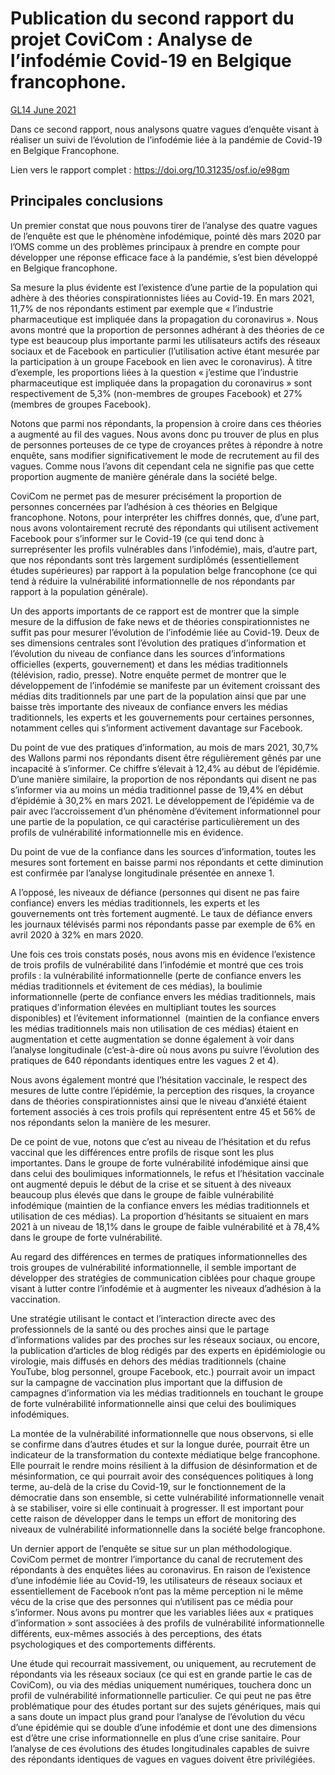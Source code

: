 # Publication du second rapport du projet CoviCom : Analyse de l’infodémie Covid-19 en Belgique francophone.

[GL](http://gregoirelits.eu/index.php/author/admin5810/)[14 June 2021](http://gregoirelits.eu/index.php/2021/06/14/publication-du-second-rapport-du-projet-covicom-analyse-de-linfodemie-covid-19-en-belgique-francophone/)

Dans ce second rapport, nous analysons quatre vagues d’enquête visant à réaliser un suivi de l’évolution de l’infodémie liée à la pandémie de Covid-19 en Belgique Francophone.

Lien vers le rapport complet : https://doi.org/10.31235/osf.io/e98gm

## Principales conclusions

Un premier constat que nous pouvons tirer de l’analyse des quatre vagues de l’enquête est que le phénomène infodémique, pointé dès mars 2020 par l’OMS comme un des problèmes principaux à prendre en compte pour développer une réponse efficace face à la pandémie, s’est bien développé en Belgique francophone.

Sa mesure la plus évidente est l’existence d’une partie de la population qui adhère à des théories conspirationnistes liées au Covid-19. En mars 2021, 11,7% de nos répondants estiment par exemple que « l’industrie pharmaceutique est impliquée dans la propagation du coronavirus ». Nous avons montré que la proportion de personnes adhérant à des théories de ce type est beaucoup plus importante parmi les utilisateurs actifs des réseaux sociaux et de Facebook en particulier (l’utilisation active étant mesurée par la participation à un groupe Facebook en lien avec le coronavirus). À titre d’exemple, les proportions liées à la question « j’estime que l’industrie pharmaceutique est impliquée dans la propagation du coronavirus » sont respectivement de 5,3% (non-membres de groupes Facebook) et 27% (membres de groupes Facebook).

Notons que parmi nos répondants, la propension à croire dans ces théories a augmenté au fil des vagues. Nous avons donc pu trouver de plus en plus de personnes porteuses de ce type de croyances prêtes à répondre à notre enquête, sans modifier significativement le mode de recrutement au fil des vagues. Comme nous l’avons dit cependant cela ne signifie pas que cette proportion augmente de manière générale dans la société belge.

CoviCom ne permet pas de mesurer précisément la proportion de personnes concernées par l’adhésion à ces théories en Belgique francophone. Notons, pour interpréter les chiffres donnés, que, d’une part, nous avons volontairement recruté des répondants qui utilisent activement Facebook pour s’informer sur le Covid-19 (ce qui tend donc à surreprésenter les profils vulnérables dans l’infodémie), mais, d’autre part, que nos répondants sont très largement surdiplômés (essentiellement études supérieures) par rapport à la population belge francophone (ce qui tend à réduire la vulnérabilité informationnelle de nos répondants par rapport à la population générale).

Un des apports importants de ce rapport est de montrer que la simple mesure de la diffusion de fake news et de théories conspirationnistes ne suffit pas pour mesurer l’évolution de l’infodémie liée au Covid-19. Deux de ses dimensions centrales sont l’évolution des pratiques d’information et l’évolution du niveau de confiance dans les sources d’informations officielles (experts, gouvernement) et dans les médias traditionnels (télévision, radio, presse). Notre enquête permet de montrer que le développement de l’infodémie se manifeste par un évitement croissant des médias dits traditionnels par une part de la population ainsi que par une baisse très importante des niveaux de confiance envers les médias traditionnels, les experts et les gouvernements pour certaines personnes, notamment celles qui s’informent activement davantage sur Facebook.

Du point de vue des pratiques d’information, au mois de mars 2021, 30,7% des Wallons parmi nos répondants disent être régulièrement gênés par une incapacité à s’informer. Ce chiffre s’élevait à 12,4% au début de l’épidémie. D’une manière similaire, la proportion de nos répondants qui disent ne pas s’informer via au moins un média traditionnel passe de 19,4% en début d’épidémie à 30,2% en mars 2021. Le développement de l’épidémie va de pair avec l’accroissement d’un phénomène d’évitement informationnel pour une partie de la population, ce qui caractérise particulièrement un des profils de vulnérabilité informationnelle mis en évidence.

Du point de vue de la confiance dans les sources d’information, toutes les mesures sont fortement en baisse parmi nos répondants et cette diminution est confirmée par l’analyse longitudinale présentée en annexe 1.

A l’opposé, les niveaux de défiance (personnes qui disent ne pas faire confiance) envers les médias traditionnels, les experts et les gouvernements ont très fortement augmenté. Le taux de défiance envers les journaux télévisés parmi nos répondants passe par exemple de 6% en avril 2020 à 32% en mars 2020.

Une fois ces trois constats posés, nous avons mis en évidence l’existence de trois profils de vulnérabilité dans l’infodémie et montré que ces trois profils : la vulnérabilité informationnelle (perte de confiance envers les médias traditionnels et évitement de ces médias), la boulimie informationnelle (perte de confiance envers les médias traditionnels, mais pratiques d’information élevées en multipliant toutes les sources disponibles) et l’évitement informationnel  (maintien de la confiance envers les médias traditionnels mais non utilisation de ces médias) étaient en augmentation et cette augmentation se donne également à voir dans l’analyse longitudinale (c’est-à-dire où nous avons pu suivre l’évolution des pratiques de 640 répondants identiques entre les vagues 2 et 4).

Nous avons également montré que l’hésitation vaccinale, le respect des mesures de lutte contre l’épidémie, la perception des risques, la croyance dans de théories conspirationnistes ainsi que le niveau d’anxiété étaient fortement associés à ces trois profils qui représentent entre 45 et 56% de nos répondants selon la manière de les mesurer.

De ce point de vue, notons que c’est au niveau de l’hésitation et du refus vaccinal que les différences entre profils de risque sont les plus importantes. Dans le groupe de forte vulnérabilité infodémique ainsi que dans celui des boulimiques informationnels, le refus et l’hésitation vaccinale ont augmenté depuis le début de la crise et se situent à des niveaux beaucoup plus élevés que dans le groupe de faible vulnérabilité infodémique (maintien de la confiance envers les médias traditionnels et utilisation de ces médias). La proportion d’hésitants se situaient en mars 2021 à un niveau de 18,1% dans le groupe de faible vulnérabilité et à 78,4% dans le groupe de forte vulnérabilité.

Au regard des différences en termes de pratiques informationnelles des trois groupes de vulnérabilité informationnelle, il semble important de développer des stratégies de communication ciblées pour chaque groupe visant à lutter contre l’infodémie et à augmenter les niveaux d’adhésion à la vaccination.

Une stratégie utilisant le contact et l’interaction directe avec des professionnels de la santé ou des proches ainsi que le partage d’informations valides par des proches sur les réseaux sociaux, ou encore, la publication d’articles de blog rédigés par des experts en épidémiologie ou virologie, mais diffusés en dehors des médias traditionnels (chaine YouTube, blog personnel, groupe Facebook, etc.) pourrait avoir un impact sur la campagne de vaccination plus important que la diffusion de campagnes d’information via les médias traditionnels en touchant le groupe de forte vulnérabilité informationnelle ainsi que celui des boulimiques infodémiques.

La montée de la vulnérabilité informationnelle que nous observons, si elle se confirme dans d’autres études et sur la longue durée, pourrait être un indicateur de la transformation du contexte médiatique belge francophone. Elle pourrait le rendre moins résilient à la diffusion de désinformation et de mésinformation, ce qui pourrait avoir des conséquences politiques à long terme, au-delà de la crise du Covid-19, sur le fonctionnement de la démocratie dans son ensemble, si cette vulnérabilité informationnelle venait à se stabiliser, voire si elle continuait à progresser. Il est important pour cette raison de développer dans le temps un effort de monitoring des niveaux de vulnérabilité informationnelle dans la société belge francophone.

Un dernier apport de l’enquête se situe sur un plan méthodologique. CoviCom permet de montrer l’importance du canal de recrutement des répondants à des enquêtes liées au coronavirus. En raison de l’existence d’une infodémie liée au Covid-19, les utilisateurs de réseaux sociaux et essentiellement de Facebook n’ont pas la même perception ni le même vécu de la crise que des personnes qui n’utilisent pas ce média pour s’informer. Nous avons pu montrer que les variables liées aux « pratiques d’information » sont associées à des profils de vulnérabilité informationnelle différents, eux-mêmes associés à des perceptions, des états psychologiques et des comportements différents.

Une étude qui recourrait massivement, ou uniquement, au recrutement de répondants via les réseaux sociaux (ce qui est en grande partie le cas de CoviCom), ou via des médias uniquement numériques, touchera donc un profil de vulnérabilité informationnelle particulier. Ce qui peut ne pas être problématique pour des études portant sur des sujets génériques, mais qui a sans doute un impact plus grand pour l’analyse de l’évolution du vécu d’une épidémie qui se double d’une infodémie et dont une des dimensions est d’être une crise informationnelle en plus d’une crise sanitaire. Pour l’analyse de ces évolutions des études longitudinales capables de suivre des répondants identiques de vagues en vagues doivent être privilégiées.